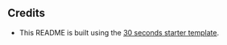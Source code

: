 ## Credits

* This README is built using the [30 seconds starter template](https://github.com/30-seconds/30-seconds-starter).